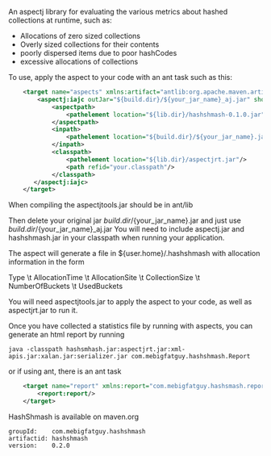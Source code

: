 An aspectj library for evaluating the various metrics about hashed collections at runtime, such as:
 * Allocations of zero sized collections
 * Overly sized collections for their contents
 * poorly dispersed items due to poor hashCodes
 * excessive allocations of collections
 
 
 To use, apply the aspect to your code with an ant task such as this:
 
```xml
    <target name="aspects" xmlns:artifact="antlib:org.apache.maven.artifact.ant">  
        <aspectj:iajc outJar="${build.dir}/${your_jar_name}_aj.jar" showWeaveInfo="true">  
            <aspectpath>  
                <pathelement location="${lib.dir}/hashshmash-0.1.0.jar"/>   source="1.6"
            </aspectpath>  
            <inpath>  
                <pathelement location="${build.dir}/${your_jar_name}.jar"/>  
            </inpath>  
            <classpath>  
                <pathelement location="${lib.dir}/aspectjrt.jar"/>  
                <path refid="your.classpath"/>  
            </classpath>  
       </aspectj:iajc>  
    </target>
```
    
When compiling the aspectjtools.jar should be in ant/lib

Then delete your original jar ${build.dir}/${your_jar_name}.jar and just use ${build.dir}/${your_jar_name}_aj.jar
You will need to include aspectj.jar and hashshmash.jar in your classpath when running your application.

The aspect will generate a file in ${user.home}/.hashshmash with allocation information in the form

Type \t AllocationTime \t AllocationSite \t CollectionSize \t NumberOfBuckets \t UsedBuckets

You will need aspectjtools.jar to apply the aspect to your code, as well as aspectjrt.jar to run it.


Once you have collected a statistics file by running with aspects, you can generate an html report by running

    java -classpath hashsmhash.jar:aspectjrt.jar:xml-apis.jar:xalan.jar:serializer.jar com.mebigfatguy.hashshmash.Report
    
or if using ant, there is an ant task
```xml
    <target name="report" xmlns:report="com.mebigfatguy.hashsmash.report">
        <report:report/>
    </target>
```    
    
HashShmash is available on maven.org

    groupId:    com.mebigfatguy.hashshmash
    artifactid: hashshmash
    version:    0.2.0
    
    
    



 
